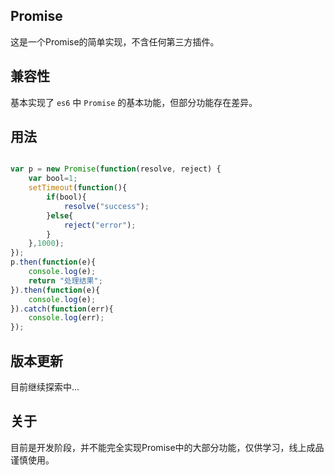 
## Promise

这是一个Promise的简单实现，不含任何第三方插件。

## 兼容性

基本实现了 `es6` 中 `Promise` 的基本功能，但部分功能存在差异。

## 用法

```js

var p = new Promise(function(resolve, reject) {
	var bool=1;
	setTimeout(function(){
		if(bool){
			resolve("success");
		}else{
			reject("error");
		}
	},1000);
});
p.then(function(e){
	console.log(e);
	return "处理结果";
}).then(function(e){
	console.log(e);
}).catch(function(err){
	console.log(err);
});


```


## 版本更新

目前继续探索中...

## 关于

目前是开发阶段，并不能完全实现Promise中的大部分功能，仅供学习，线上成品谨慎使用。

